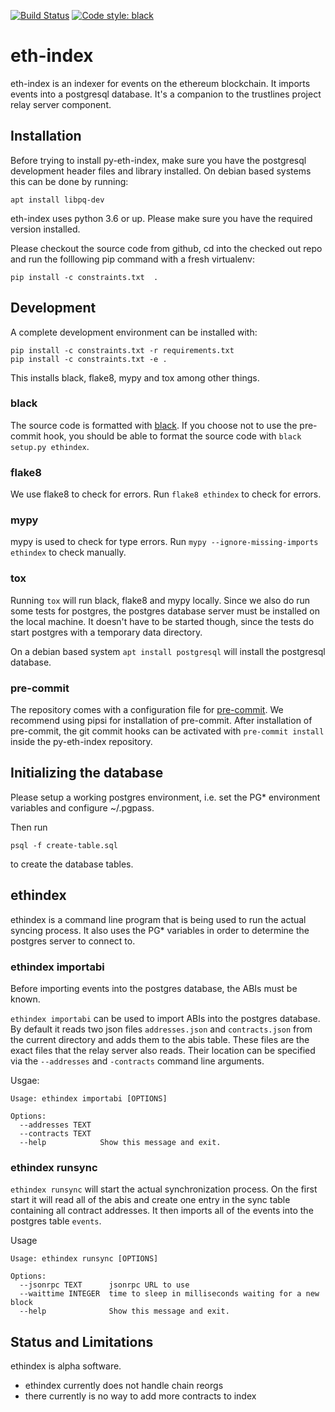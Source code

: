 [![Build Status](https://travis-ci.org/trustlines-network/py-eth-index.svg?branch=develop)](https://travis-ci.org/trustlines-network/py-eth-index)
[![Code style: black](https://img.shields.io/badge/code%20style-black-000000.svg)](https://github.com/ambv/black)


# eth-index

eth-index is an indexer for events on the ethereum blockchain. It imports events
into a postgresql database. It's a companion to the trustlines project relay
server component.

## Installation
Before trying to install py-eth-index, make sure you have the postgresql
development header files and library installed. On debian based systems this can
be done by running:
```
apt install libpq-dev
```

eth-index uses python 3.6 or up. Please make sure you have the required version
installed.

Please checkout the source code from github, cd into the checked out repo and
run the folllowing pip command with a fresh virtualenv:

```
pip install -c constraints.txt  .
```

## Development
A complete development environment can be installed with:
```
pip install -c constraints.txt -r requirements.txt
pip install -c constraints.txt -e .
```

This installs black, flake8, mypy and tox among other things.

### black
The source code is formatted with [black](https://github.com/ambv/black). If
you choose not to use the pre-commit hook, you should be able to format the
source code with `black setup.py ethindex`.
### flake8
We use flake8 to check for errors. Run `flake8 ethindex` to check for errors.
### mypy
mypy is used to check for type errors. Run `mypy --ignore-missing-imports
ethindex` to check manually.
### tox
Running `tox` will run black, flake8 and mypy locally. Since we also do run some
tests for postgres, the postgres database server must be installed on the local
machine. It doesn't have to be started though, since the tests do start postgres
with a temporary data directory.

On a debian based system `apt install postgresql` will install the postgresql
database.


### pre-commit
The repository comes with a configuration file for
[pre-commit](https://pre-commit.com/). We recommend using pipsi for installation of pre-commit.
After installation of pre-commit, the git commit hooks can be activated with
`pre-commit install` inside the py-eth-index repository.

## Initializing the database

Please setup a working postgres environment, i.e. set the PG* environment
variables and configure ~/.pgpass.

Then run
```
psql -f create-table.sql
```
to create the database tables.

## ethindex
ethindex is a command line program that is being used to run the actual syncing
process. It also uses the PG* variables in order to determine the postgres
server to connect to.

### ethindex importabi
Before importing events into the postgres database, the ABIs must be known.

`ethindex importabi` can be used to import ABIs into the postgres database. By
default it reads two json files `addresses.json` and `contracts.json` from the
current directory and adds them to the abis table. These files are the exact
files that the relay server also reads. Their location can be specified via the
`--addresses` and `-contracts` command line arguments.

Usgae:
```
Usage: ethindex importabi [OPTIONS]

Options:
  --addresses TEXT
  --contracts TEXT
  --help            Show this message and exit.
```

### ethindex runsync
`ethindex runsync` will start the actual synchronization process. On the first start it will read all of the abis and create one entry in the sync table containing all contract addresses.
It then imports all of the events into the postgres table `events`.

Usage
```
Usage: ethindex runsync [OPTIONS]

Options:
  --jsonrpc TEXT      jsonrpc URL to use
  --waittime INTEGER  time to sleep in milliseconds waiting for a new block
  --help              Show this message and exit.
```
## Status and Limitations
ethindex is alpha software.
- ethindex currently does not handle chain reorgs
- there currently is no way to add more contracts to index
